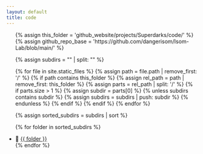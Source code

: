 ```yaml
---
layout: default
title: code
---
```


<ul>
{% assign this_folder = 'github_website/projects/Superdarks/code/' %}
{% assign github_repo_base = 'https://github.com/dangerisom/Isom-Lab/blob/main/' %}

{% assign subdirs = "" | split: "" %}

{% for file in site.static_files %}
  {% assign path = file.path | remove_first: '/' %}
  {% if path contains this_folder %}
    {% assign rel_path = path | remove_first: this_folder %}
    {% assign parts = rel_path | split: '/' %}
    {% if parts.size > 1 %}
      {% assign subdir = parts[0] %}
      {% unless subdirs contains subdir %}
        {% assign subdirs = subdirs | push: subdir %}
      {% endunless %}
    {% endif %}
  {% endif %}
{% endfor %}

{% assign sorted_subdirs = subdirs | sort %}

{% for folder in sorted_subdirs %}
  <li>
    📁 <a href="{{ github_repo_base }}{{ this_folder }}{{ folder }}/" target="_blank">{{ folder }}</a>
  </li>
{% endfor %}
</ul>

